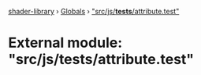 [shader-library](../README.md) › [Globals](../globals.md) › ["src/js/__tests__/attribute.test"](_src_js___tests___attribute_test_.md)

# External module: "src/js/__tests__/attribute.test"


